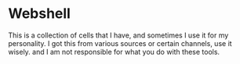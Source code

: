 # Webshell
This is a collection of cells that I have, and sometimes I use it for my personality.
I got this from various sources or certain channels, use it wisely.
and I am not responsible for what you do with these tools.
